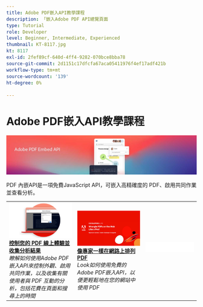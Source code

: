 ```yaml
---
title: Adobe PDF嵌入API教學課程
description: 「嵌入Adobe PDF API總覽頁面
type: Tutorial
role: Developer
level: Beginner, Intermediate, Experienced
thumbnail: KT-8117.jpg
kt: 8117
exl-id: 2fef89cf-640d-4ff4-9282-070bce8bba78
source-git-commit: 2d1151c17dfcfa67aca05411976f4ef17adf421b
workflow-type: tm+mt
source-wordcount: '139'
ht-degree: 0%

---
```


# Adobe PDF嵌入API教學課程

![PDF 嵌入API橫幅](../assets/pdfembedhero.jpg)

PDF 內嵌API是一項免費JavaScript API，可嵌入高精確度的 PDF、啟用共同作業並查看分析。

<table style="table-layout:fixed">
<tr>
 <td>
   <a href="controlpdfexperience.md">
      <img alt="控制您的 PDF 線上體驗並收集分析結果" src="assets/ControlPDF_thumb.png" />
   </a>
    <div>
   <a href="controlpdfexperience.md"><strong>控制您的 PDF 線上體驗並收集分析結果</strong></a>
    </div>
    <em>瞭解如何使用Adobe PDF嵌入API來控制外觀、啟用共同作業，以及收集有關使用者與 PDF 互動的分析，包括花費在頁面和搜尋上的時間</em>
    <br>
  </td>
  <td>
   <a href="https://experienceleague.adobe.com/docs/adobe-developers-live-events/events/2021/oct2021/pdf-embed-api.html">
      <img alt="像專家一樣在網路上排列 PDF" src="assets/Wrangle_1280.png" />
   </a>
    <div>
   <a href="https://experienceleague.adobe.com/docs/adobe-developers-live-events/events/2021/oct2021/pdf-embed-api.html"><strong>像專家一樣在網路上排列 PDF</strong></a>
    </div>
    <em>Look如何使用免費的Adobe PDF嵌入API，以便更輕鬆地在您的網站中使用 PDF</em>
    <br>
  </td>
  <td>
    <img alt="間隔" src="../assets/WhiteBanner_Placeholder.png" />
    <div>
    <br>
  </td>
</tr>
</table>
